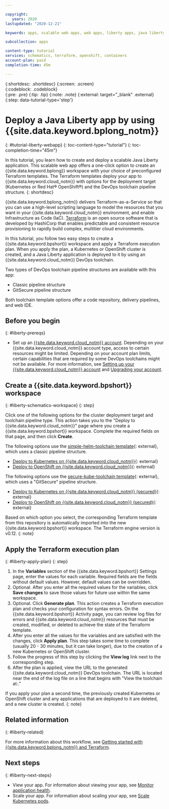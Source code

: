 ```yaml
---

copyright:
   years: 2020
lastupdated: "2020-12-21"

keywords: apps, scalable web apps, web apps, liberty apps, java liberty, tutorial, java liberty tutorial, liberty tutorial, java tutorial, schematics tutorial, terraform tutorial, schematics workspace, kubernetes cluster, openshift cluster, deploy to ibm cloud, cluster deployment, devops toolchain, delivery pipeline, reference architecture, gitsecure, terraform, schematics

subcollection: apps

content-type: tutorial
services: schematics, terraform, openshift, containers
account-plan: paid
completion-time: 45m

---
```


{:shortdesc: .shortdesc}
{:screen: .screen}  
{:codeblock: .codeblock}  
{:pre: .pre}
{:tip: .tip}
{:note: .note}
{:external: target="_blank" .external}
{:step: data-tutorial-type='step'}

# Deploy a Java Liberty app by using {{site.data.keyword.bplong_notm}}
{: #tutorial-liberty-webapp}
{: toc-content-type="tutorial"}
{: toc-completion-time="45m"}

In this tutorial, you learn how to create and deploy a scalable Java Liberty application. This scalable web app offers a one-click option to create an {{site.data.keyword.bplong}} workspace with your choice of preconfigured Terraform templates. The Terraform templates deploy your app to {{site.data.keyword.cloud_notm}} with options for the deployment target (Kubernetes or Red Hat&reg; OpenShift&reg;) and the DevOps toolchain pipeline structure.
{: shortdesc}

{{site.data.keyword.bplong_notm}} delivers Terraform-as-a-Service so that you can use a high-level scripting language to model the resources that you want in your {{site.data.keyword.cloud_notm}} environment, and enable Infrastructure as Code (IaC). [Terraform](https://www.terraform.io/) is an open source software that is developed by HashiCorp that enables predictable and consistent resource provisioning to rapidly build complex, multitier cloud environments.

In this tutorial, you follow two easy steps to create a {{site.data.keyword.bpshort}} workspace and apply a Terraform execution plan. When you apply the plan, a Kubernetes or OpenShift cluster is created, and a Java Liberty application is deployed to it by using an {{site.data.keyword.cloud_notm}} DevOps toolchain.

Two types of DevOps toolchain pipeline structures are available with this app:
* Classic pipeline structure
* GitSecure pipeline structure

Both toolchain template options offer a code repository, delivery pipelines, and web IDE.

## Before you begin
{: #liberty-prereqs}

* Set up an [{{site.data.keyword.cloud_notm}} account](https://{DomainName}/registration). Depending on your {{site.data.keyword.cloud_notm}} account type, access to certain resources might be limited. Depending on your account plan limits, certain capabilities that are required by some DevOps toolchains might not be available. For more information, see [Setting up your {{site.data.keyword.cloud_notm}} account](/docs/account?topic=account-account-getting-started) and [Upgrading your account](/docs/account?topic=account-upgrading-account).

## Create a {{site.data.keyword.bpshort}} workspace
{: #liberty-schematics-workspace}
{: step}

Click one of the following options for the cluster deployment target and toolchain pipeline type. This action takes you to the "Deploy to {{site.data.keyword.cloud_notm}}" page where you create a {{site.data.keyword.bpshort}} workspace. Complete the required fields on that page, and then click **Create**.

The following options use the [simple-helm-toolchain template](https://github.com/open-toolchain/simple-helm-toolchain){: external}, which uses a classic pipeline structure.
  * [Deploy to Kubernetes on {{site.data.keyword.cloud_notm}}](https://cloud.ibm.com/schematics/workspaces/create?repository=https://github.com/IBM-Cloud/Scalable-web-app-liberty/tree/master/terraform/simple-kube&terraform_version=terraform_v0.12){: external}
  * [Deploy to OpenShift on {{site.data.keyword.cloud_notm}}](https://cloud.ibm.com/schematics/workspaces/create?repository=https://github.com/IBM-Cloud/Scalable-web-app-liberty/tree/master/terraform/simple-openshift&terraform_version=terraform_v0.12){: external}

The following options use the [secure-kube-toolchain template](https://github.com/open-toolchain/secure-kube-toolchain){: external}, which uses a "GitSecure" pipeline structure.
  * [Deploy to Kubernetes on {{site.data.keyword.cloud_notm}} (secured)](https://cloud.ibm.com/schematics/workspaces/create?repository=https://github.com/IBM-Cloud/Scalable-web-app-liberty/tree/master/terraform/secure-kube&terraform_version=terraform_v0.12){: external}
  * [Deploy to OpenShift on {{site.data.keyword.cloud_notm}} (secured)](https://cloud.ibm.com/schematics/workspaces/create?repository=https://github.com/IBM-Cloud/Scalable-web-app-liberty/tree/master/terraform/secure-openshift&terraform_version=terraform_v0.12){: external}

Based on which option you select, the corresponding Terraform template from this repository is automatically imported into the new {{site.data.keyword.bpshort}} workspace. The Terraform engine version is v0.12.
{: note}

## Apply the Terraform execution plan
{: #liberty-apply-plan}
{: step}

1. In the **Variables** section of the {{site.data.keyword.bpshort}} Settings page, enter the values for each variable. Required fields are the fields without default values. However, default values can be overridden.
2. Optional. After you enter all the required values for the variables, click **Save changes** to save those values for future use within the same workspace.
3. Optional. Click **Generate plan**. This action creates a Terraform execution plan and checks your configuration for syntax errors. On the {{site.data.keyword.bpshort}} Activity page, you can review log files for errors and {{site.data.keyword.cloud_notm}} resources that must be created, modified, or deleted to achieve the state of the Terraform template.
4. After you enter all the values for the variables and are satisfied with the changes, click **Apply plan**. This step takes some time to complete (usually 20 - 30 minutes, but it can take longer), due to the creation of a new Kubernetes or OpenShift cluster.
5. Follow the progress of this step by clicking the **View log** link next to the corresponding step.
6. After the plan is applied, view the URL to the generated {{site.data.keyword.cloud_notm}} DevOps toolchain. The URL is located near the end of the log file on a line that begins with "View the toolchain at:."

If you apply your plan a second time, the previously created Kubernetes or OpenShift cluster and any applications that are deployed to it are deleted, and a new cluster is created.
{: note}

## Related information
{: #liberty-related}

For more information about this workflow, see [Getting started with {{site.data.keyword.bplong_notm}} and Terraform](/docs/schematics?topic=schematics-getting-started).

## Next steps
{: #liberty-next-steps}

* View your app. For information about viewing your app, see [Monitor application health](/docs/solution-tutorials?topic=solution-tutorials-scalable-webapp-kubernetes#scalable-webapp-kubernetes-monitor_application).
* Scale your app. For information about scaling your app, see [Scale Kubernetes pods](/docs/solution-tutorials?topic=solution-tutorials-scalable-webapp-kubernetes#scalable-webapp-kubernetes-scale_cluster).
